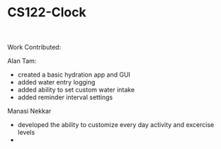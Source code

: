 # CS122-Clock
<br>
<br>
Work Contributed:<br>

Alan Tam:<br>
- created a basic hydration app and GUI<br>
- added water entry logging<br>
- added ability to set custom water intake<br>
- added reminder interval settings<br>


Manasi Nekkar <br>
- developed the ability to customize every day activity and excercise levels 
- 